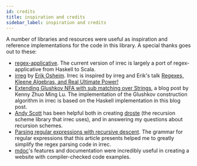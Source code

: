 ```yaml
---
id: credits
title: inspiration and credits
sidebar_label: inspiration and credits
---
```


A number of libraries and resources were useful as inspiration and reference implementations for the code in this library. A special thanks goes out to these:

- [regex-applicative](https://hackage.haskell.org/package/regex-applicative). The current version of irrec is largely a port of regex-applicative from Haskell to Scala.
- [irreg](https://github.com/non/irreg) by [Erik Osheim](https://github.com/non). Irrec is inspired by irreg and Erik's talk [Regexes, Kleene Algebras, and Real Ultimate Power!](https://vimeo.com/96644096)
- [Extending Glushkov NFA with sub matching over Strings](http://luzhuomi.blogspot.com/2012/06/extending-glushkov-nfa-with-sub.html), a blog post by Kenny Zhuo Ming Lu. The implementation of the Glushkov construction algorithm in irrec is based on the Haskell implementation in this blog post.
- [Andy Scott](https://github.com/andyscott) has been helpful both in creating [droste](https://github.com/andyscott/droste) (the recursion scheme library that irrec uses), and in answering my questions about recursion schemes.
- [Parsing regular expressions with recursive descent](http://matt.might.net/articles/parsing-regex-with-recursive-descent/). The grammar for regular expressions that this article presents helped me to greatly simplify the regex parsing code in irrec.
- [mdoc](https://scalameta.org/mdoc/)'s features and documentation were incredibly useful in creating a website with compiler-checked code examples.
